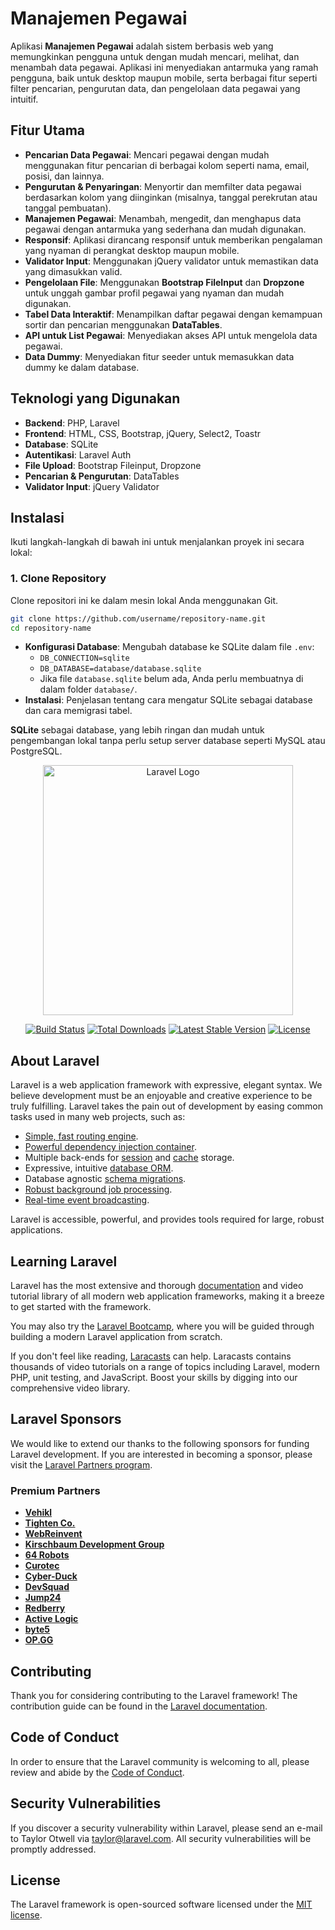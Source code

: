 # Manajemen Pegawai

Aplikasi **Manajemen Pegawai** adalah sistem berbasis web yang memungkinkan pengguna untuk dengan mudah mencari, melihat, dan menambah data pegawai. Aplikasi ini menyediakan antarmuka yang ramah pengguna, baik untuk desktop maupun mobile, serta berbagai fitur seperti filter pencarian, pengurutan data, dan pengelolaan data pegawai yang intuitif. 

## Fitur Utama

- **Pencarian Data Pegawai**: Mencari pegawai dengan mudah menggunakan fitur pencarian di berbagai kolom seperti nama, email, posisi, dan lainnya.
- **Pengurutan & Penyaringan**: Menyortir dan memfilter data pegawai berdasarkan kolom yang diinginkan (misalnya, tanggal perekrutan atau tanggal pembuatan).
- **Manajemen Pegawai**: Menambah, mengedit, dan menghapus data pegawai dengan antarmuka yang sederhana dan mudah digunakan.
- **Responsif**: Aplikasi dirancang responsif untuk memberikan pengalaman yang nyaman di perangkat desktop maupun mobile.
- **Validator Input**: Menggunakan jQuery validator untuk memastikan data yang dimasukkan valid.
- **Pengelolaan File**: Menggunakan **Bootstrap FileInput** dan **Dropzone** untuk unggah gambar profil pegawai yang nyaman dan mudah digunakan.
- **Tabel Data Interaktif**: Menampilkan daftar pegawai dengan kemampuan sortir dan pencarian menggunakan **DataTables**.
- **API untuk List Pegawai**: Menyediakan akses API untuk mengelola data pegawai.
- **Data Dummy**: Menyediakan fitur seeder untuk memasukkan data dummy ke dalam database.

## Teknologi yang Digunakan

- **Backend**: PHP, Laravel
- **Frontend**: HTML, CSS, Bootstrap, jQuery, Select2, Toastr
- **Database**: SQLite
- **Autentikasi**: Laravel Auth
- **File Upload**: Bootstrap Fileinput, Dropzone
- **Pencarian & Pengurutan**: DataTables
- **Validator Input**: jQuery Validator

## Instalasi

Ikuti langkah-langkah di bawah ini untuk menjalankan proyek ini secara lokal:

### 1. Clone Repository

Clone repositori ini ke dalam mesin lokal Anda menggunakan Git.

```bash
git clone https://github.com/username/repository-name.git
cd repository-name
```

- **Konfigurasi Database**: Mengubah database ke SQLite dalam file `.env`:
    - `DB_CONNECTION=sqlite`
    - `DB_DATABASE=database/database.sqlite`
    - Jika file `database.sqlite` belum ada, Anda perlu membuatnya di dalam folder `database/`.
- **Instalasi**: Penjelasan tentang cara mengatur SQLite sebagai database dan cara memigrasi tabel.

**SQLite** sebagai database, yang lebih ringan dan mudah untuk pengembangan lokal tanpa perlu setup server database seperti MySQL atau PostgreSQL.


<p align="center"><a href="https://laravel.com" target="_blank"><img src="https://raw.githubusercontent.com/laravel/art/master/logo-lockup/5%20SVG/2%20CMYK/1%20Full%20Color/laravel-logolockup-cmyk-red.svg" width="400" alt="Laravel Logo"></a></p>

<p align="center">
<a href="https://github.com/laravel/framework/actions"><img src="https://github.com/laravel/framework/workflows/tests/badge.svg" alt="Build Status"></a>
<a href="https://packagist.org/packages/laravel/framework"><img src="https://img.shields.io/packagist/dt/laravel/framework" alt="Total Downloads"></a>
<a href="https://packagist.org/packages/laravel/framework"><img src="https://img.shields.io/packagist/v/laravel/framework" alt="Latest Stable Version"></a>
<a href="https://packagist.org/packages/laravel/framework"><img src="https://img.shields.io/packagist/l/laravel/framework" alt="License"></a>
</p>

## About Laravel

Laravel is a web application framework with expressive, elegant syntax. We believe development must be an enjoyable and creative experience to be truly fulfilling. Laravel takes the pain out of development by easing common tasks used in many web projects, such as:

- [Simple, fast routing engine](https://laravel.com/docs/routing).
- [Powerful dependency injection container](https://laravel.com/docs/container).
- Multiple back-ends for [session](https://laravel.com/docs/session) and [cache](https://laravel.com/docs/cache) storage.
- Expressive, intuitive [database ORM](https://laravel.com/docs/eloquent).
- Database agnostic [schema migrations](https://laravel.com/docs/migrations).
- [Robust background job processing](https://laravel.com/docs/queues).
- [Real-time event broadcasting](https://laravel.com/docs/broadcasting).

Laravel is accessible, powerful, and provides tools required for large, robust applications.

## Learning Laravel

Laravel has the most extensive and thorough [documentation](https://laravel.com/docs) and video tutorial library of all modern web application frameworks, making it a breeze to get started with the framework.

You may also try the [Laravel Bootcamp](https://bootcamp.laravel.com), where you will be guided through building a modern Laravel application from scratch.

If you don't feel like reading, [Laracasts](https://laracasts.com) can help. Laracasts contains thousands of video tutorials on a range of topics including Laravel, modern PHP, unit testing, and JavaScript. Boost your skills by digging into our comprehensive video library.

## Laravel Sponsors

We would like to extend our thanks to the following sponsors for funding Laravel development. If you are interested in becoming a sponsor, please visit the [Laravel Partners program](https://partners.laravel.com).

### Premium Partners

- **[Vehikl](https://vehikl.com/)**
- **[Tighten Co.](https://tighten.co)**
- **[WebReinvent](https://webreinvent.com/)**
- **[Kirschbaum Development Group](https://kirschbaumdevelopment.com)**
- **[64 Robots](https://64robots.com)**
- **[Curotec](https://www.curotec.com/services/technologies/laravel/)**
- **[Cyber-Duck](https://cyber-duck.co.uk)**
- **[DevSquad](https://devsquad.com/hire-laravel-developers)**
- **[Jump24](https://jump24.co.uk)**
- **[Redberry](https://redberry.international/laravel/)**
- **[Active Logic](https://activelogic.com)**
- **[byte5](https://byte5.de)**
- **[OP.GG](https://op.gg)**

## Contributing

Thank you for considering contributing to the Laravel framework! The contribution guide can be found in the [Laravel documentation](https://laravel.com/docs/contributions).

## Code of Conduct

In order to ensure that the Laravel community is welcoming to all, please review and abide by the [Code of Conduct](https://laravel.com/docs/contributions#code-of-conduct).

## Security Vulnerabilities

If you discover a security vulnerability within Laravel, please send an e-mail to Taylor Otwell via [taylor@laravel.com](mailto:taylor@laravel.com). All security vulnerabilities will be promptly addressed.

## License

The Laravel framework is open-sourced software licensed under the [MIT license](https://opensource.org/licenses/MIT).
